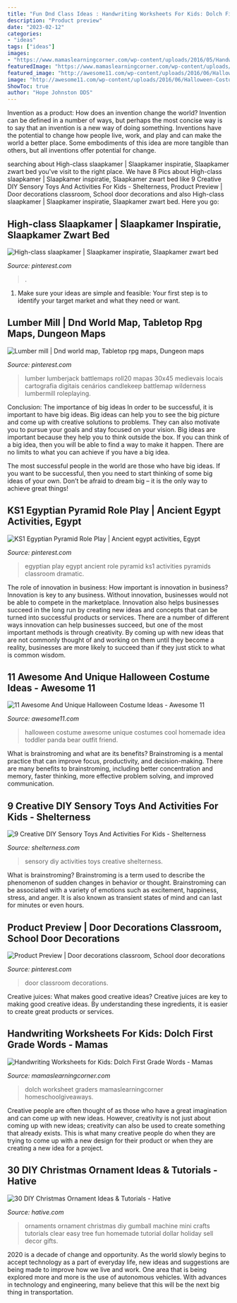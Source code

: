 ```yaml
---
title: "Fun Dnd Class Ideas : Handwriting Worksheets For Kids: Dolch First Grade Words"
description: "Product preview"
date: "2023-02-12"
categories:
- "ideas"
tags: ["ideas"]
images:
- "https://www.mamaslearningcorner.com/wp-content/uploads/2016/05/Handwriting-Worksheets-First-Grade-Sentences.jpg"
featuredImage: "https://www.mamaslearningcorner.com/wp-content/uploads/2016/05/Handwriting-Worksheets-First-Grade-Sentences.jpg"
featured_image: "http://awesome11.com/wp-content/uploads/2016/06/Halloween-Costume-Ideas-for-Kids.jpg"
image: "http://awesome11.com/wp-content/uploads/2016/06/Halloween-Costume-Ideas-for-Kids.jpg"
ShowToc: true
author: "Hope Johnston DDS"
---
```



Invention as a product: How does an invention change the world?
Invention can be defined in a number of ways, but perhaps the most concise way is to say that an invention is a new way of doing something. Inventions have the potential to change how people live, work, and play and can make the world a better place. Some embodiments of this idea are more tangible than others, but all inventions offer potential for change.

	

		
searching about High-class slaapkamer | Slaapkamer inspiratie, Slaapkamer zwart bed you've visit to the right place. We have 8 Pics about High-class slaapkamer | Slaapkamer inspiratie, Slaapkamer zwart bed like 9 Creative DIY Sensory Toys And Activities For Kids - Shelterness, Product Preview | Door decorations classroom, School door decorations and also High-class slaapkamer | Slaapkamer inspiratie, Slaapkamer zwart bed. Here you go:
		
    
## High-class Slaapkamer | Slaapkamer Inspiratie, Slaapkamer Zwart Bed

<img loading=lazy src="https://i.pinimg.com/736x/3d/13/4e/3d134e9a2dfeee1a11909f7d68330cb6.jpg" onerror="this.onerror=null;this.src='https://tse3.mm.bing.net/th?id=OIP.BFBip__bVNaGWZ2UsfPxZAHaKM&amp;pid=15.1';" alt="High-class slaapkamer | Slaapkamer inspiratie, Slaapkamer zwart bed">

_Source: pinterest.com_

>. 

	

1. Make sure your ideas are simple and feasible: Your first step is to identify your target market and what they need or want.

    
## Lumber Mill | Dnd World Map, Tabletop Rpg Maps, Dungeon Maps

<img loading=lazy src="https://i.pinimg.com/736x/31/73/fd/3173fd9ac7fff7aea65e3b38bf621035.jpg" onerror="this.onerror=null;this.src='https://tse3.mm.bing.net/th?id=OIP.SnNzMiTxH-VnvrFDxqToEAHaLH&amp;pid=15.1';" alt="Lumber mill | Dnd world map, Tabletop rpg maps, Dungeon maps">

_Source: pinterest.com_

>lumber lumberjack battlemaps roll20 mapas 30x45 medievais locais cartografia digitais cenários candlekeep battlemap wilderness lumbermill roleplaying. 

	

Conclusion: The importance of big ideas
In order to be successful, it is important to have big ideas. Big ideas can help you to see the big picture and come up with creative solutions to problems. They can also motivate you to pursue your goals and stay focused on your vision.
Big ideas are important because they help you to think outside the box. If you can think of a big idea, then you will be able to find a way to make it happen. There are no limits to what you can achieve if you have a big idea.

The most successful people in the world are those who have big ideas. If you want to be successful, then you need to start thinking of some big ideas of your own. Don’t be afraid to dream big – it is the only way to achieve great things!

    
## KS1 Egyptian Pyramid Role Play | Ancient Egypt Activities, Egypt

<img loading=lazy src="https://i.pinimg.com/736x/31/f3/c7/31f3c73f678a4af3dfe9a14295912db1--egyptian-pyramid-role-play.jpg" onerror="this.onerror=null;this.src='https://tse3.mm.bing.net/th?id=OIP.R_E-ZeTGq9a-k1gz2xVLhQHaJ3&amp;pid=15.1';" alt="KS1 Egyptian Pyramid Role Play | Ancient egypt activities, Egypt">

_Source: pinterest.com_

>egyptian play egypt ancient role pyramid ks1 activities pyramids classroom dramatic. 

	

The role of innovation in business: How important is innovation in business?
Innovation is key to any business. Without innovation, businesses would not be able to compete in the marketplace. Innovation also helps businesses succeed in the long run by creating new ideas and concepts that can be turned into successful products or services. There are a number of different ways innovation can help businesses succeed, but one of the most important methods is through creativity. By coming up with new ideas that are not commonly thought of and working on them until they become a reality, businesses are more likely to succeed than if they just stick to what is common wisdom.

    
## 11 Awesome And Unique Halloween Costume Ideas - Awesome 11

<img loading=lazy src="http://awesome11.com/wp-content/uploads/2016/06/Halloween-Costume-Ideas-for-Kids.jpg" onerror="this.onerror=null;this.src='https://tse4.mm.bing.net/th?id=OIP.yZOXyXRZDr5zgMa-sTnihwHaN5&amp;pid=15.1';" alt="11 Awesome And Unique Halloween Costume Ideas - Awesome 11">

_Source: awesome11.com_

>halloween costume awesome unique costumes cool homemade idea toddler panda bear outfit friend. 

	

What is brainstroming and what are its benefits?
Brainstroming is a mental practice that can improve focus, productivity, and decision-making. There are many benefits to brainstroming, including better concentration and memory, faster thinking, more effective problem solving, and improved communication.

    
## 9 Creative DIY Sensory Toys And Activities For Kids - Shelterness

<img loading=lazy src="https://i.shelterness.com/2017/11/creative-diy-sensory-toys-and-activities-for-kids-1.jpg" onerror="this.onerror=null;this.src='https://tse2.mm.bing.net/th?id=OIP.Ct1aPXExfni1GgKVnoOliAHaL7&amp;pid=15.1';" alt="9 Creative DIY Sensory Toys And Activities For Kids - Shelterness">

_Source: shelterness.com_

>sensory diy activities toys creative shelterness. 

	

What is brainstroming?
Brainstroming is a term used to describe the phenomenon of sudden changes in behavior or thought. Brainstroming can be associated with a variety of emotions such as excitement, happiness, stress, and anger. It is also known as transient states of mind and can last for minutes or even hours.

    
## Product Preview | Door Decorations Classroom, School Door Decorations

<img loading=lazy src="https://i.pinimg.com/736x/95/aa/88/95aa881de2d7b3703c6df3cde7d5805c.jpg" onerror="this.onerror=null;this.src='https://tse3.mm.bing.net/th?id=OIP.bz-SARMQ_57Mv7ZmO6g4FAHaJ3&amp;pid=15.1';" alt="Product Preview | Door decorations classroom, School door decorations">

_Source: pinterest.com_

>door classroom decorations. 

	

Creative juices: What makes good creative ideas?
Creative juices are key to making good creative ideas. By understanding these ingredients, it is easier to create great products or services.

    
## Handwriting Worksheets For Kids: Dolch First Grade Words - Mamas

<img loading=lazy src="https://www.mamaslearningcorner.com/wp-content/uploads/2016/05/Handwriting-Worksheets-First-Grade-Sentences.jpg" onerror="this.onerror=null;this.src='https://tse2.mm.bing.net/th?id=OIP.iRX5vLpyBJGK8lM9p9YYvAHaLH&amp;pid=15.1';" alt="Handwriting Worksheets for Kids: Dolch First Grade Words - Mamas">

_Source: mamaslearningcorner.com_

>dolch worksheet graders mamaslearningcorner homeschoolgiveaways. 

	

Creative people are often thought of as those who have a great imagination and can come up with new ideas. However, creativity is not just about coming up with new ideas; creativity can also be used to create something that already exists. This is what many creative people do when they are trying to come up with a new design for their product or when they are creating a new idea for a project.

    
## 30 DIY Christmas Ornament Ideas &amp; Tutorials - Hative

<img loading=lazy src="https://hative.com/wp-content/uploads/2015/12/1-diy-christmas-ornaments-ideas-tutorials.jpg" onerror="this.onerror=null;this.src='https://tse1.mm.bing.net/th?id=OIP.Rs9g6uac1EojWbYw7HO8GAHaLH&amp;pid=15.1';" alt="30 DIY Christmas Ornament Ideas &amp; Tutorials - Hative">

_Source: hative.com_

>ornaments ornament christmas diy gumball machine mini crafts tutorials clear easy tree fun homemade tutorial dollar holiday sell decor gifts. 

	

2020 is a decade of change and opportunity. As the world slowly begins to accept technology as a part of everyday life, new ideas and suggestions are being made to improve how we live and work. One area that is being explored more and more is the use of autonomous vehicles. With advances in technology and engineering, many believe that this will be the next big thing in transportation.

